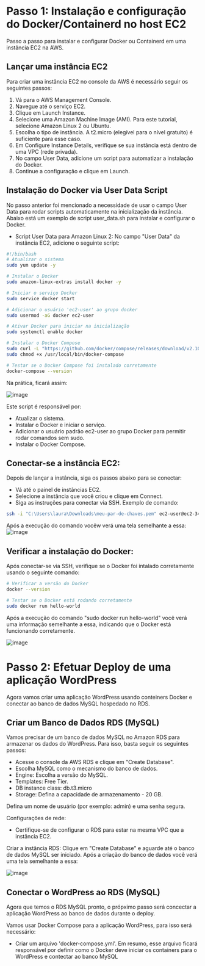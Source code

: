 # Passo 1: Instalação e configuração do Docker/Containerd no host EC2
Passo a passo para instalar e configurar Docker ou Containerd em uma instância EC2 na AWS.

## Lançar uma instância EC2
Para criar uma instância EC2 no console da AWS é necessário seguir os seguintes passos: 
1. Vá para o AWS Management Console.
2. Navegue até o serviço EC2.
3. Clique em Launch Instance.
4. Selecione uma Amazon Machine Image (AMI). Para este tutorial, selecione Amazon Linux 2 ou Ubuntu.
5. Escolha o tipo de instância. A t2.micro (elegível para o nível gratuito) é suficiente para esse caso.
6. Em Configure Instance Details, verifique se sua instância está dentro de uma VPC (rede privada).
7. No campo User Data, adicione um script para automatizar a instalação do Docker.
8. Continue a configuração e clique em Launch.

## Instalação do Docker via User Data Script
No passo anterior foi mencionado a necessidade de usar o campo User Data para rodar scripts automaticamente na inicialização da instância. Abaixo está um exemplo de script user_data.sh para instalar e configurar o Docker.
- Script User Data para Amazon Linux 2:
No campo "User Data" da instância EC2, adicione o seguinte script:

```bash
#!/bin/bash
# Atualizar o sistema
sudo yum update -y

# Instalar o Docker
sudo amazon-linux-extras install docker -y

# Iniciar o serviço Docker
sudo service docker start

# Adicionar o usuário 'ec2-user' ao grupo docker
sudo usermod -aG docker ec2-user

# Ativar Docker para iniciar na inicialização
sudo systemctl enable docker

# Instalar o Docker Compose
sudo curl -L "https://github.com/docker/compose/releases/download/v2.10.2/docker-compose-$(uname -s)-$(uname -m)" -o /usr/local/bin/docker-compose
sudo chmod +x /usr/local/bin/docker-compose

# Testar se o Docker Compose foi instalado corretamente
docker-compose --version
```

Na prática, ficará assim:

![image](https://github.com/user-attachments/assets/183b6129-6154-418d-8650-861a3b37e04b)

Este script é responsável por:
- Atualizar o sistema.
- Instalar o Docker e iniciar o serviço.
- Adicionar o usuário padrão ec2-user ao grupo Docker para permitir rodar comandos sem sudo.
- Instalar o Docker Compose.

## Conectar-se a instância EC2:
Depois de lançar a instância, siga os passos abaixo para se conectar:
- Vá até o painel de instâncias EC2.
- Selecione a instância que você criou e clique em Connect.
- Siga as instruções para conectar via SSH. Exemplo de comando:

```bash
ssh -i "C:\Users\laura\Downloads\meu-par-de-chaves.pem" ec2-user@ec2-34-204-73-16.compute-1.amazonaws.com
```

Após a execução do comando vocêw verá uma tela semelhante a essa: 
![image](https://github.com/user-attachments/assets/2eefc45c-a6ea-4855-9f4a-0148ce10b2c0)

## Verificar a instalação do Docker:
Após conectar-se via SSH, verifique se o Docker foi intalado corretamente usando o seguinte comando:
```bash
# Verificar a versão do Docker
docker --version

# Testar se o Docker está rodando corretamente
sudo docker run hello-world
```
Após a execução do comando "sudo docker run hello-world" você verá uma informação semelhante a essa, indicando que o Docker está funcionando corretamente.

![image](https://github.com/user-attachments/assets/3f1884b7-c994-45f4-ba67-538fee16f7d6)

# Passo 2: Efetuar Deploy de uma aplicação WordPress
Agora vamos criar uma aplicação WordPress usando conteiners Docker e conectar ao banco de dados MySQL hospedado no RDS.

## Criar um Banco de Dados RDS (MySQL)
Vamos precisar de um banco de dados MySQL no Amazon RDS para armazenar os dados do WordPress. Para isso, basta seguir os seguintes passos: 
- Acesse o console da AWS RDS e clique em "Create Database".
- Escolha MySQL como o mecanismo do banco de dados.
- Engine: Escolha a versão do MySQL.
- Templates: Free Tier.
- DB instance class: db.t3.micro
- Storage: Defina a capacidade de armazenamento -  20 GB.

Defina um nome de usuário (por exemplo: admin) e uma senha segura.

Configurações de rede:
- Certifique-se de configurar o RDS para estar na mesma VPC que a instância EC2.

Criar a instância RDS: Clique em "Create Database" e aguarde até o banco de dados MySQL ser iniciado. Após a criação do banco de dados você verá uma tela semelhante a essa: 

![image](https://github.com/user-attachments/assets/f88d0556-4e99-467f-9302-769416068545)

## Conectar o WordPress ao RDS (MySQL)
Agora que temos o RDS MySQL pronto, o própximo passo será concectar a aplicação WordPress ao banco de dados durante o deploy.

Vamos usar Docker Compose para a aplicação WordPress, para isso será necessário:
- Criar um arquivo 'docker-compose.yml'. Em resumo, esse arquivo ficará responsável por definir como o Docker deve iniciar os containers para o WordPress e contectar ao banco MySQL
